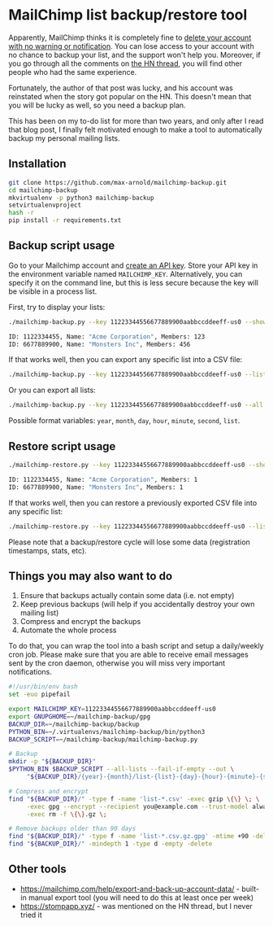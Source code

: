 # MailChimp list backup/restore tool

Apparently, MailChimp thinks it is completely fine to [delete your account with no warning or notification](https://blog.rongarret.info/2018/12/mailchimp-deleted-my-account-with-no.html). You can lose access to your account with no chance to backup your list, and the support won't help you. Moreover, if you go through all the comments on [the HN thread](https://news.ycombinator.com/item?id=18715866), you will find other people who had the same experience.

Fortunately, the author of that post was lucky, and his account was reinstated when the story got popular on the HN. This doesn't mean that you will be lucky as well, so you need a backup plan.

This has been on my to-do list for more than two years, and only after I read that blog post, I finally felt motivated enough to make a tool to automatically backup my personal mailing lists.

## Installation

```bash
git clone https://github.com/max-arnold/mailchimp-backup.git
cd mailchimp-backup
mkvirtualenv -p python3 mailchimp-backup
setvirtualenvproject
hash -r
pip install -r requirements.txt
```

## Backup script usage

Go to your Mailchimp account and [create an API key](https://mailchimp.com/help/about-api-keys/#Find_or_Generate_Your_API_Key). Store your API key in the environment variable named `MAILCHIMP_KEY`. Alternatively, you can specify it on the command line, but this is less secure because the key will be visible in a process list.

First, try to display your lists:

```bash
./mailchimp-backup.py --key 11223344556677889900aabbccddeeff-us0 --show-lists

ID: 1122334455, Name: "Acme Corporation", Members: 123
ID: 6677889900, Name: "Monsters Inc", Members: 456
```

If that works well, then you can export any specific list into a CSV file:

```bash
./mailchimp-backup.py --key 11223344556677889900aabbccddeeff-us0 --list 1122334455 --out 'list-{list}.csv'
```

Or you can export all lists:

```bash
./mailchimp-backup.py --key 11223344556677889900aabbccddeeff-us0 --all --out '/mnt/backup/{year}-{month}/list-{day}-{list}.csv'
```

Possible format variables: `year`, `month`, `day`, `hour`, `minute`, `second`, `list`.

## Restore script usage

```bash
./mailchimp-restore.py --key 11223344556677889900aabbccddeeff-us0 --show-lists

ID: 1122334455, Name: "Acme Corporation", Members: 1
ID: 6677889900, Name: "Monsters Inc", Members: 1
```

If that works well, then you can restore a previously exported CSV file into any specific list:

```bash
./mailchimp-restore.py --key 11223344556677889900aabbccddeeff-us0 --list 1122334455 --in 'list.csv'
```

Please note that a backup/restore cycle will lose some data (registration timestamps, stats, etc).

## Things you may also want to do

1. Ensure that backups actually contain some data (i.e. not empty)
2. Keep previous backups (will help if you accidentally destroy your own mailing list)
3. Compress and encrypt the backups
4. Automate the whole process

To do that, you can wrap the tool into a bash script and setup a daily/weekly cron job. Please make sure that you are able to receive email messages sent by the cron daemon, otherwise you will miss very important notifications.

```bash
#!/usr/bin/env bash
set -euo pipefail

export MAILCHIMP_KEY=11223344556677889900aabbccddeeff-us0
export GNUPGHOME=~/mailchimp-backup/gpg
BACKUP_DIR=~/mailchimp-backup/backup
PYTHON_BIN=~/.virtualenvs/mailchimp-backup/bin/python3
BACKUP_SCRIPT=~/mailchimp-backup/mailchimp-backup.py

# Backup
mkdir -p "${BACKUP_DIR}"
$PYTHON_BIN $BACKUP_SCRIPT --all-lists --fail-if-empty --out \
     "${BACKUP_DIR}/{year}-{month}/list-{list}-{day}-{hour}-{minute}-{second}.csv"

# Compress and encrypt
find "${BACKUP_DIR}/" -type f -name 'list-*.csv' -exec gzip \{\} \; \
     -exec gpg --encrypt --recipient you@example.com --trust-model always \{\}.gz \; \
     -exec rm -f \{\}.gz \;

# Remove backups older than 90 days
find "${BACKUP_DIR}/" -type f -name 'list-*.csv.gz.gpg' -mtime +90 -delete
find "${BACKUP_DIR}/" -mindepth 1 -type d -empty -delete
```

## Other tools

* https://mailchimp.com/help/export-and-back-up-account-data/ - built-in manual export tool (you will need to do this at least once per week)
* https://stompapp.xyz/ - was mentioned on the HN thread, but I never tried it
